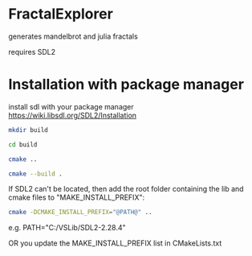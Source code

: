 # FractalExplorer

generates mandelbrot and julia fractals

requires SDL2

# Installation with package manager

install sdl with your package manager
https://wiki.libsdl.org/SDL2/Installation

```bash
mkdir build

cd build

cmake ..

cmake --build .
```


If SDL2 can't be located, then add the root folder containing the lib and cmake files to "MAKE_INSTALL_PREFIX":

```bash
cmake -DCMAKE_INSTALL_PREFIX="@PATH@" ..
```
e.g. PATH="C:/VSLib/SDL2-2.28.4"

OR you update the MAKE_INSTALL_PREFIX list in CMakeLists.txt

